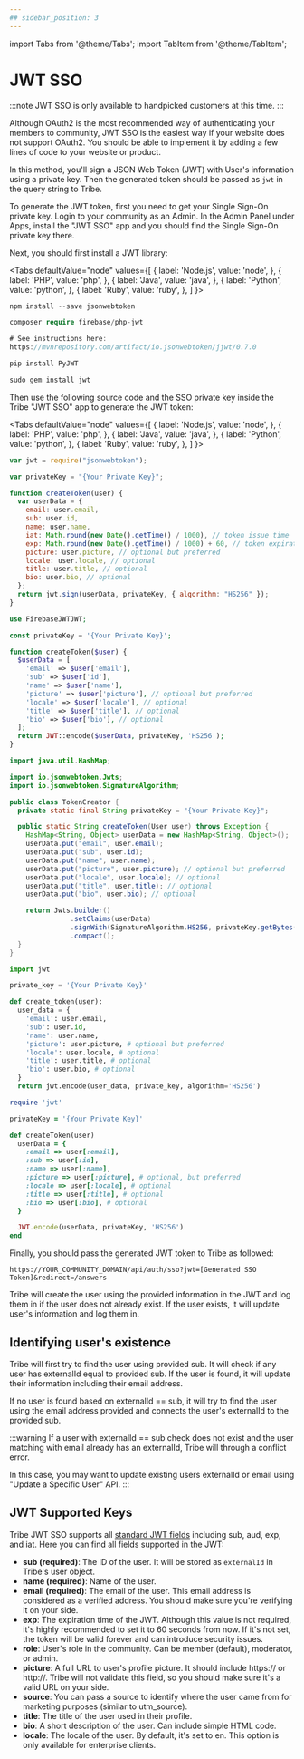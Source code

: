 ```yaml
---
## sidebar_position: 3
---
```


import Tabs from '@theme/Tabs';
import TabItem from '@theme/TabItem';

# JWT SSO

:::note
JWT SSO is only available to handpicked customers at this time.
:::

Although OAuth2 is the most recommended way of authenticating your members to community, JWT SSO is the easiest way if your website does not support OAuth2. You should be able to implement it by adding a few lines of code to your website or product.

In this method, you'll sign a JSON Web Token (JWT) with User's information using a private key. Then the generated token should be passed as `jwt` in the query string to Tribe.

To generate the JWT token, first you need to get your Single Sign-On private key. Login to your community as an Admin. In the Admin Panel under Apps, install the "JWT SSO" app and you should find the Single Sign-On private key there.

Next, you should first install a JWT library:

<Tabs
defaultValue="node"
values={[
{ label: 'Node.js', value: 'node', },
{ label: 'PHP', value: 'php', },
{ label: 'Java', value: 'java', },
{ label: 'Python', value: 'python', },
{ label: 'Ruby', value: 'ruby', },
]
}>

<TabItem value="node">

```js
npm install --save jsonwebtoken
```

</TabItem>
<TabItem value="php">

```php
composer require firebase/php-jwt
```

</TabItem>
<TabItem value="java">

```java
# See instructions here:
https://mvnrepository.com/artifact/io.jsonwebtoken/jjwt/0.7.0
```

</TabItem>
<TabItem value="python">

```python
pip install PyJWT
```

</TabItem>
<TabItem value="ruby">

```ruby
sudo gem install jwt
```

</TabItem>
</Tabs>

Then use the following source code and the SSO private key inside the Tribe "JWT SSO" app to generate the JWT token:

<Tabs
defaultValue="node"
values={[
{ label: 'Node.js', value: 'node', },
{ label: 'PHP', value: 'php', },
{ label: 'Java', value: 'java', },
{ label: 'Python', value: 'python', },
{ label: 'Ruby', value: 'ruby', },
]
}>

<TabItem value="node">

```js
var jwt = require("jsonwebtoken");

var privateKey = "{Your Private Key}";

function createToken(user) {
  var userData = {
    email: user.email,
    sub: user.id,
    name: user.name,
    iat: Math.round(new Date().getTime() / 1000), // token issue time
    exp: Math.round(new Date().getTime() / 1000) + 60, // token expiration time
    picture: user.picture, // optional but preferred
    locale: user.locale, // optional
    title: user.title, // optional
    bio: user.bio, // optional
  };
  return jwt.sign(userData, privateKey, { algorithm: "HS256" });
}
```

</TabItem>
<TabItem value="php">

```php
use FirebaseJWTJWT;

const privateKey = '{Your Private Key}';

function createToken($user) {
  $userData = [
    'email' => $user['email'],
    'sub' => $user['id'],
    'name' => $user['name'],
    'picture' => $user['picture'], // optional but preferred
    'locale' => $user['locale'], // optional
    'title' => $user['title'], // optional
    'bio' => $user['bio'], // optional
  ];
  return JWT::encode($userData, privateKey, 'HS256');
}
```

</TabItem>
<TabItem value="java">

```java
import java.util.HashMap;

import io.jsonwebtoken.Jwts;
import io.jsonwebtoken.SignatureAlgorithm;

public class TokenCreator {
  private static final String privateKey = "{Your Private Key}";

  public static String createToken(User user) throws Exception {
    HashMap<String, Object> userData = new HashMap<String, Object>();
    userData.put("email", user.email);
    userData.put("sub", user.id);
    userData.put("name", user.name);
    userData.put("picture", user.picture); // optional but preferred
    userData.put("locale", user.locale); // optional
    userData.put("title", user.title); // optional
    userData.put("bio", user.bio); // optional

    return Jwts.builder()
               .setClaims(userData)
               .signWith(SignatureAlgorithm.HS256, privateKey.getBytes("UTF-8"))
               .compact();
  }
}
```

</TabItem>
<TabItem value="python">

```python
import jwt

private_key = '{Your Private Key}'

def create_token(user):
  user_data = {
    'email': user.email,
    'sub': user.id,
    'name': user.name,
    'picture': user.picture, # optional but preferred
    'locale': user.locale, # optional
    'title': user.title, # optional
    'bio': user.bio, # optional
  }
  return jwt.encode(user_data, private_key, algorithm='HS256')
```

</TabItem>
<TabItem value="ruby">

```ruby
require 'jwt'

privateKey = '{Your Private Key}'

def createToken(user)
  userData = {
    :email => user[:email],
    :sub => user[:id],
    :name => user[:name],
    :picture => user[:picture], # optional, but preferred
    :locale => user[:locale], # optional
    :title => user[:title], # optional
    :bio => user[:bio], # optional
  }

  JWT.encode(userData, privateKey, 'HS256')
end
```

</TabItem>
</Tabs>

Finally, you should pass the generated JWT token to Tribe as followed:

```
https://YOUR_COMMUNITY_DOMAIN/api/auth/sso?jwt=[Generated SSO Token]&redirect=/answers
```

Tribe will create the user using the provided information in the JWT and log them in if the user does not already exist. If the user exists, it will update user's information and log them in.

## Identifying user's existence

Tribe will first try to find the user using provided sub. It will check if any user has externalId equal to provided sub. If the user is found, it will update their information including their email address.

If no user is found based on externalId == sub, it will try to find the user using the email address provided and connects the user's externalId to the provided sub.

:::warning
If a user with externalId == sub check does not exist and the user matching with email already has an externalId, Tribe will through a conflict error.

In this case, you may want to update existing users externalId or email using "Update a Specific User" API.
:::

## JWT Supported Keys

Tribe JWT SSO supports all [standard JWT fields](https://en.wikipedia.org/wiki/JSON_Web_Token#Standard_fields) including sub, aud, exp, and iat. Here you can find all fields supported in the JWT:

- **sub (required)**: The ID of the user. It will be stored as `externalId` in Tribe's user object.
- **name (required)**: Name of the user.
- **email (required)**: The email of the user. This email address is considered as a verified address. You should make sure you're verifying it on your side.
- **exp**: The expiration time of the JWT. Although this value is not required, it's highly recommended to set it to 60 seconds from now. If it's not set, the token will be valid forever and can introduce security issues.
- **role**: User's role in the community. Can be member (default), moderator, or admin.
- **picture**: A full URL to user's profile picture. It should include https:// or http://. Tribe will not validate this field, so you should make sure it's a valid URL on your side.
- **source**: You can pass a source to identify where the user came from for marketing purposes (similar to utm_source).
- **title**: The title of the user used in their profile.
- **bio**: A short description of the user. Can include simple HTML code.
- **locale**: The locale of the user. By default, it's set to en. This option is only available for enterprise clients.
